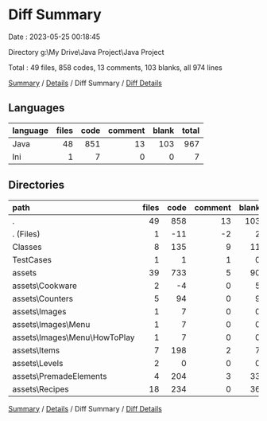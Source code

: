 # Diff Summary

Date : 2023-05-25 00:18:45

Directory g:\\My Drive\\Java Project\\Java Project

Total : 49 files,  858 codes, 13 comments, 103 blanks, all 974 lines

[Summary](results.md) / [Details](details.md) / Diff Summary / [Diff Details](diff-details.md)

## Languages
| language | files | code | comment | blank | total |
| :--- | ---: | ---: | ---: | ---: | ---: |
| Java | 48 | 851 | 13 | 103 | 967 |
| Ini | 1 | 7 | 0 | 0 | 7 |

## Directories
| path | files | code | comment | blank | total |
| :--- | ---: | ---: | ---: | ---: | ---: |
| . | 49 | 858 | 13 | 103 | 974 |
| . (Files) | 1 | -11 | -2 | 2 | -11 |
| Classes | 8 | 135 | 9 | 11 | 155 |
| TestCases | 1 | 1 | 1 | 0 | 2 |
| assets | 39 | 733 | 5 | 90 | 828 |
| assets\\Cookware | 2 | -4 | 0 | 5 | 1 |
| assets\\Counters | 5 | 94 | 0 | 9 | 103 |
| assets\\Images | 1 | 7 | 0 | 0 | 7 |
| assets\\Images\\Menu | 1 | 7 | 0 | 0 | 7 |
| assets\\Images\\Menu\\HowToPlay | 1 | 7 | 0 | 0 | 7 |
| assets\\Items | 7 | 198 | 2 | 7 | 207 |
| assets\\Levels | 2 | 0 | 0 | 0 | 0 |
| assets\\PremadeElements | 4 | 204 | 3 | 33 | 240 |
| assets\\Recipes | 18 | 234 | 0 | 36 | 270 |

[Summary](results.md) / [Details](details.md) / Diff Summary / [Diff Details](diff-details.md)